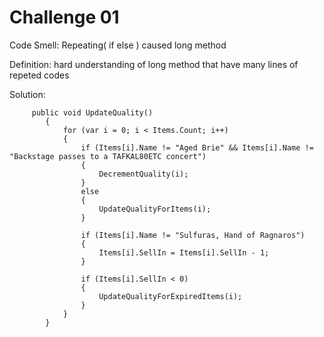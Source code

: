 # Challenge 01


Code Smell: Repeating( if else ) caused long method

Definition: hard understanding of long method that have many lines of repeted codes


Solution:

```
     public void UpdateQuality()
        {
            for (var i = 0; i < Items.Count; i++)
            {
                if (Items[i].Name != "Aged Brie" && Items[i].Name != "Backstage passes to a TAFKAL80ETC concert")
                {
                    DecrementQuality(i);
                }
                else
                {              
                    UpdateQualityForItems(i);
                }
                
                if (Items[i].Name != "Sulfuras, Hand of Ragnaros")
                {
                    Items[i].SellIn = Items[i].SellIn - 1;
                }

                if (Items[i].SellIn < 0)
                {
                    UpdateQualityForExpiredItems(i);
                }
            }
        }
